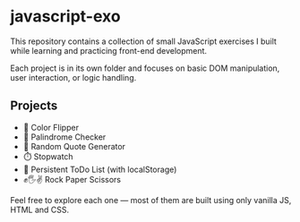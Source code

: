 # javascript-exo

This repository contains a collection of small JavaScript exercises I built while learning and practicing front-end development.

Each project is in its own folder and focuses on basic DOM manipulation, user interaction, or logic handling.

## Projects

- 🎨 Color Flipper
- 🔁 Palindrome Checker
- 💬 Random Quote Generator
- ⏱️ Stopwatch
- 📝 Persistent ToDo List (with localStorage)
- ✊🖐✌️ Rock Paper Scissors

Feel free to explore each one — most of them are built using only vanilla JS, HTML and CSS.
